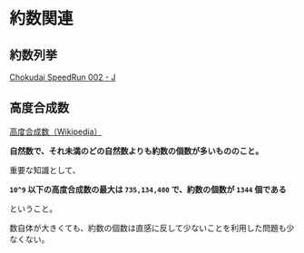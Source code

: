 # 約数関連

## 約数列挙

[Chokudai SpeedRun 002 - J](https://atcoder.jp/contests/chokudai_S002/tasks/chokudai_S002_j)

## 高度合成数

[高度合成数（Wikipedia）](https://ja.wikipedia.org/wiki/%E9%AB%98%E5%BA%A6%E5%90%88%E6%88%90%E6%95%B0)

**自然数で、それ未満のどの自然数よりも約数の個数が多いもののこと。**

重要な知識として、

**`10^9` 以下の高度合成数の最大は `735,134,400` で、約数の個数が `1344` 個である**

ということ。

数自体が大きくても、約数の個数は直感に反して少ないことを利用した問題も少なくない。

